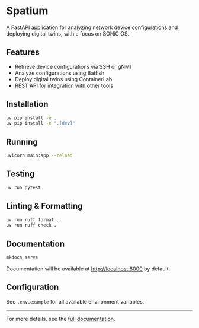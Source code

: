 # Spatium

A FastAPI application for analyzing network device configurations and deploying digital twins, with a focus on SONiC OS.

## Features

- Retrieve device configurations via SSH or gNMI
- Analyze configurations using Batfish
- Deploy digital twins using ContainerLab
- REST API for integration with other tools

## Installation

```bash
uv pip install -e .
uv pip install -e ".[dev]"
```

## Running

```bash
uvicorn main:app --reload
```

## Testing

```bash
uv run pytest
```

## Linting & Formatting

```bash
uv run ruff format .
uv run ruff check .
```

## Documentation

```bash
mkdocs serve
```
Documentation will be available at [http://localhost:8000](http://localhost:8000) by default.

## Configuration

See `.env.example` for all available environment variables.

---

For more details, see the [full documentation](docs/index.md).